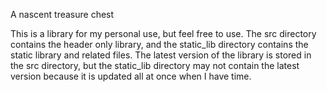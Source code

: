 A nascent treasure chest


This is a library for my personal use, but feel free to use. The src directory contains the header only library, and the static_lib directory contains the static library and related files. The latest version of the library is stored in the src directory, but the static_lib directory may not contain the latest version because it is updated all at once when I have time.